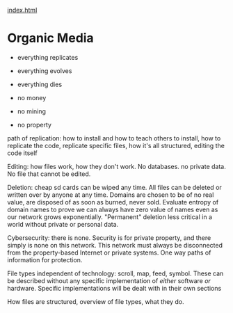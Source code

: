 [index.html](index.html)

# Organic Media
  
- everything replicates
- everything evolves
- everything dies

- no money
- no mining
- no property

path of replication: how to install and how to teach others to install, how to replicate the code, replicate specific files, how it's all structured, editing the code itself

Editing: how files work, how they don't work. No databases. no private data. No file that cannot be edited.

Deletion: cheap sd cards can be wiped any time.  All files can be deleted or written over by anyone at any time.  Domains are chosen to be of no real value, are disposed of as soon as burned, never sold.  Evaluate entropy of domain names to prove we can always have zero value of names even as our network grows exponentially.  "Permanent" deletion less critical in a world without private or personal data.

Cybersecurity: there is none. Security is for private property, and there simply is none on this network.  This network must always be disconnected from the property-based Internet or private systems.  One way paths of information for protection.


File types independent of technology: scroll, map, feed, symbol.  These can be described without any specific implementation of *either* software *or* hardware.  Specific implementations will be dealt with in their own sections

How files are structured, overview of file types, what they do.  